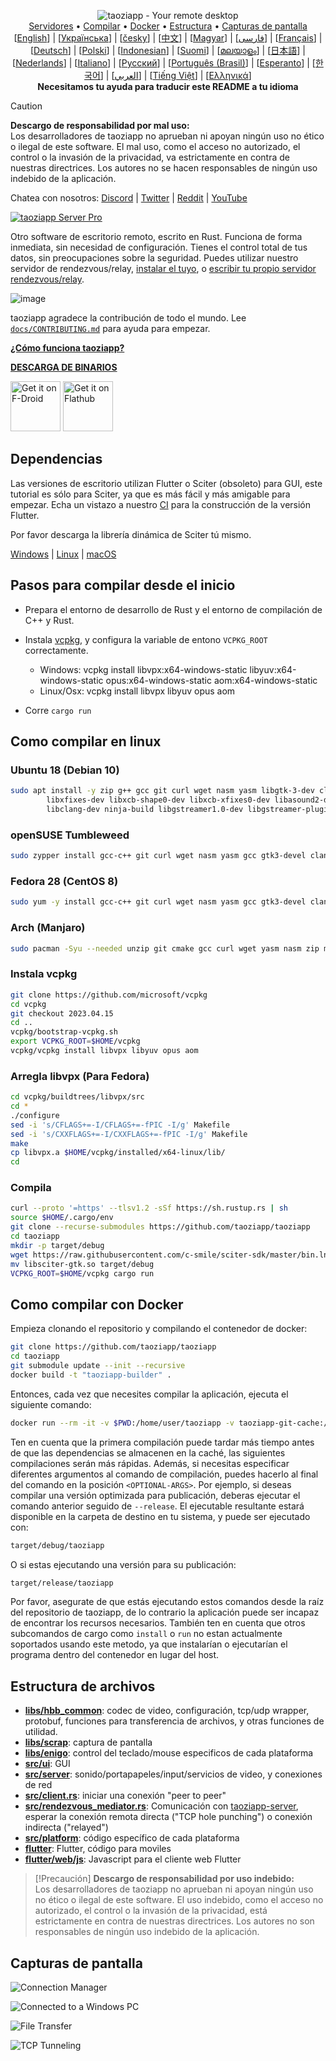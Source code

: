 <p align="center">
  <img src="../res/logo-header.svg" alt="taoziapp - Your remote desktop"><br>
  <a href="#servidores-gratis-de-uso-público">Servidores</a> •
  <a href="#pasos-para-compilar-desde-el-inicio">Compilar</a> •
  <a href="#como-compilar-con-docker">Docker</a> •
  <a href="#estructura-de-archivos">Estructura</a> •
  <a href="#capturas-de-pantalla">Capturas de pantalla</a><br>
  [<a href="../README.md">English</a>] | [<a href="README-UA.md">Українська</a>] | [<a href="README-CS.md">česky</a>] | [<a href="README-ZH.md">中文</a>] | [<a href="README-HU.md">Magyar</a>] | [<a href="README-FA.md">فارسی</a>] | [<a href="README-FR.md">Français</a>] | [<a href="README-DE.md">Deutsch</a>] | [<a href="README-PL.md">Polski</a>] | [<a href="README-ID.md">Indonesian</a>] | [<a href="README-FI.md">Suomi</a>] | [<a href="README-ML.md">മലയാളം</a>] | [<a href="README-JP.md">日本語</a>] | [<a href="README-NL.md">Nederlands</a>] | [<a href="README-IT.md">Italiano</a>] | [<a href="README-RU.md">Русский</a>] | [<a href="README-PTBR.md">Português (Brasil)</a>] | [<a href="README-EO.md">Esperanto</a>] | [<a href="README-KR.md">한국어</a>] | [<a href="README-AR.md">العربي</a>] | [<a href="README-VN.md">Tiếng Việt</a>] | [<a href="README-GR.md">Ελληνικά</a>]<br>
  <b>Necesitamos tu ayuda para traducir este README a tu idioma</b>
</p>

> [!Caution]
> **Descargo de responsabilidad por mal uso:** <br>
> Los desarrolladores de taoziapp no aprueban ni apoyan ningún uso no ético o ilegal de este software. El mal uso, como el acceso no autorizado, el control o la invasión de la privacidad, va estrictamente en contra de nuestras directrices. Los autores no se hacen responsables de ningún uso indebido de la aplicación.

Chatea con nosotros: [Discord](https://discord.gg/nDceKgxnkV) | [Twitter](https://twitter.com/taoziapp) | [Reddit](https://www.reddit.com/r/taoziapp) | [YouTube](https://www.youtube.com/@taoziapp)

[![taoziapp Server Pro](https://img.shields.io/badge/taoziapp%20Server%20Pro-Caracter%C3%ADsticas%20Avanzadas-blue)](https://taoziapp.com/pricing.html)

Otro software de escritorio remoto, escrito en Rust. Funciona de forma inmediata, sin necesidad de configuración. Tienes el control total de tus datos, sin preocupaciones sobre la seguridad. Puedes utilizar nuestro servidor de rendezvous/relay, [instalar el tuyo](https://taoziapp.com/server), o [escribir tu propio servidor rendezvous/relay](https://github.com/taoziapp/taoziapp-server-demo).

![image](https://user-images.githubusercontent.com/71636191/171661982-430285f0-2e12-4b1d-9957-4a58e375304d.png)

taoziapp agradece la contribución de todo el mundo. Lee [`docs/CONTRIBUTING.md`](CONTRIBUTING.md) para ayuda para empezar.

[**¿Cómo funciona taoziapp?**](https://github.com/taoziapp/taoziapp/wiki/How-does-taoziapp-work%3F)

[**DESCARGA DE BINARIOS**](https://github.com/taoziapp/taoziapp/releases)

[<img src="https://fdroid.gitlab.io/artwork/badge/get-it-on.png"
    alt="Get it on F-Droid"
    height="80">](https://f-droid.org/en/packages/com.carriez.flutter_hbb)
[<img src="https://flathub.org/api/badge?svg&locale=en"
    alt="Get it on Flathub"
    height="80">](https://flathub.org/apps/com.taoziapp.taoziapp)

## Dependencias

Las versiones de escritorio utilizan Flutter o Sciter (obsoleto) para GUI, este tutorial es sólo para Sciter, ya que es más fácil y más amigable para empezar. Echa un vistazo a nuestro [CI](https://github.com/taoziapp/taoziapp/blob/master/.github/workflows/flutter-build.yml) para la construcción de la versión Flutter.

Por favor descarga la librería dinámica de Sciter tú mismo.

[Windows](https://raw.githubusercontent.com/c-smile/sciter-sdk/master/bin.win/x64/sciter.dll) |
[Linux](https://raw.githubusercontent.com/c-smile/sciter-sdk/master/bin.lnx/x64/libsciter-gtk.so) |
[macOS](https://raw.githubusercontent.com/c-smile/sciter-sdk/master/bin.osx/libsciter.dylib)

## Pasos para compilar desde el inicio

- Prepara el entorno de desarrollo de Rust y el entorno de compilación de C++ y Rust.

- Instala [vcpkg](https://github.com/microsoft/vcpkg), y configura la variable de entono `VCPKG_ROOT` correctamente.

  - Windows: vcpkg install libvpx:x64-windows-static libyuv:x64-windows-static opus:x64-windows-static aom:x64-windows-static
  - Linux/Osx: vcpkg install libvpx libyuv opus aom

- Corre `cargo run`

## Como compilar en linux

### Ubuntu 18 (Debian 10)

```sh
sudo apt install -y zip g++ gcc git curl wget nasm yasm libgtk-3-dev clang libxcb-randr0-dev libxdo-dev \
        libxfixes-dev libxcb-shape0-dev libxcb-xfixes0-dev libasound2-dev libpulse-dev cmake make \
        libclang-dev ninja-build libgstreamer1.0-dev libgstreamer-plugins-base1.0-dev libpam0g-dev
```

### openSUSE Tumbleweed

```sh
sudo zypper install gcc-c++ git curl wget nasm yasm gcc gtk3-devel clang libxcb-devel libXfixes-devel cmake alsa-lib-devel gstreamer-devel gstreamer-plugins-base-devel xdotool-devel pam-devel
```

### Fedora 28 (CentOS 8)

```sh
sudo yum -y install gcc-c++ git curl wget nasm yasm gcc gtk3-devel clang libxcb-devel libxdo-devel libXfixes-devel pulseaudio-libs-devel cmake alsa-lib-devel gstreamer1-devel gstreamer1-plugins-base-devel pam-devel
```

### Arch (Manjaro)

```sh
sudo pacman -Syu --needed unzip git cmake gcc curl wget yasm nasm zip make pkg-config clang gtk3 xdotool libxcb libxfixes alsa-lib pipewire
```

### Instala vcpkg

```sh
git clone https://github.com/microsoft/vcpkg
cd vcpkg
git checkout 2023.04.15
cd ..
vcpkg/bootstrap-vcpkg.sh
export VCPKG_ROOT=$HOME/vcpkg
vcpkg/vcpkg install libvpx libyuv opus aom
```

### Arregla libvpx (Para Fedora)

```sh
cd vcpkg/buildtrees/libvpx/src
cd *
./configure
sed -i 's/CFLAGS+=-I/CFLAGS+=-fPIC -I/g' Makefile
sed -i 's/CXXFLAGS+=-I/CXXFLAGS+=-fPIC -I/g' Makefile
make
cp libvpx.a $HOME/vcpkg/installed/x64-linux/lib/
cd
```

### Compila

```sh
curl --proto '=https' --tlsv1.2 -sSf https://sh.rustup.rs | sh
source $HOME/.cargo/env
git clone --recurse-submodules https://github.com/taoziapp/taoziapp
cd taoziapp
mkdir -p target/debug
wget https://raw.githubusercontent.com/c-smile/sciter-sdk/master/bin.lnx/x64/libsciter-gtk.so
mv libsciter-gtk.so target/debug
VCPKG_ROOT=$HOME/vcpkg cargo run
```

## Como compilar con Docker

Empieza clonando el repositorio y compilando el contenedor de docker:

```sh
git clone https://github.com/taoziapp/taoziapp
cd taoziapp
git submodule update --init --recursive
docker build -t "taoziapp-builder" .
```

Entonces, cada vez que necesites compilar la aplicación, ejecuta el siguiente comando:

```sh
docker run --rm -it -v $PWD:/home/user/taoziapp -v taoziapp-git-cache:/home/user/.cargo/git -v taoziapp-registry-cache:/home/user/.cargo/registry -e PUID="$(id -u)" -e PGID="$(id -g)" taoziapp-builder
```

Ten en cuenta que la primera compilación puede tardar más tiempo antes de que las dependencias se almacenen en la caché, las siguientes compilaciones serán más rápidas. Además, si necesitas especificar diferentes argumentos al comando de compilación, puedes hacerlo al final del comando en la posición `<OPTIONAL-ARGS>`. Por ejemplo, si deseas compilar una versión optimizada para publicación, deberas ejecutar el comando anterior seguido de `--release`. El ejecutable resultante estará disponible en la carpeta de destino en tu sistema, y puede ser ejecutado con:

```sh
target/debug/taoziapp
```

O si estas ejecutando una versión para su publicación:

```sh
target/release/taoziapp
```

Por favor, asegurate de que estás ejecutando estos comandos desde la raíz del repositorio de taoziapp, de lo contrario la aplicación puede ser incapaz de encontrar los recursos necesarios. También ten en cuenta que otros subcomandos de cargo como `install` o `run` no estan actualmente soportados usando este metodo, ya que instalarían o ejecutarían el programa dentro del contenedor en lugar del host.

## Estructura de archivos

- **[libs/hbb_common](https://github.com/taoziapp/taoziapp/tree/master/libs/hbb_common)**:  codec de video, configuración, tcp/udp wrapper, protobuf, funciones para transferencia de archivos, y otras funciones de utilidad.
- **[libs/scrap](https://github.com/taoziapp/taoziapp/tree/master/libs/scrap)**: captura de pantalla
- **[libs/enigo](https://github.com/taoziapp/taoziapp/tree/master/libs/enigo)**: control del teclado/mouse especificos de cada plataforma
- **[src/ui](https://github.com/taoziapp/taoziapp/tree/master/src/ui)**: GUI
- **[src/server](https://github.com/taoziapp/taoziapp/tree/master/src/server)**: sonido/portapapeles/input/servicios de video, y conexiones de red
- **[src/client.rs](https://github.com/taoziapp/taoziapp/tree/master/src/client.rs)**: iniciar una conexión "peer to peer"
- **[src/rendezvous_mediator.rs](https://github.com/taoziapp/taoziapp/tree/master/src/rendezvous_mediator.rs)**: Comunicación con [taoziapp-server](https://github.com/taoziapp/taoziapp-server), esperar la conexión remota directa ("TCP hole punching") o conexión indirecta ("relayed")
- **[src/platform](https://github.com/taoziapp/taoziapp/tree/master/src/platform)**: código específico de cada plataforma
- **[flutter](https://github.com/taoziapp/taoziapp/tree/master/flutter)**: Flutter, código para moviles
- **[flutter/web/js](https://github.com/taoziapp/taoziapp/tree/master/flutter/web/js)**: Javascript para el cliente web Flutter

> [!Precaución]
> **Descargo de responsabilidad por uso indebido:** <br>
> Los desarrolladores de taoziapp no aprueban ni apoyan ningún uso no ético o ilegal de este software. El uso indebido, como el acceso no autorizado, el control o la invasión de la privacidad, está estrictamente en contra de nuestras directrices. Los autores no son responsables de ningún uso indebido de la aplicación.

## Capturas de pantalla

![Connection Manager](https://github.com/taoziapp/taoziapp/assets/28412477/db82d4e7-c4bc-4823-8e6f-6af7eadf7651)

![Connected to a Windows PC](https://github.com/taoziapp/taoziapp/assets/28412477/9baa91e9-3362-4d06-aa1a-7518edcbd7ea)

![File Transfer](https://github.com/taoziapp/taoziapp/assets/28412477/39511ad3-aa9a-4f8c-8947-1cce286a46ad)

![TCP Tunneling](https://github.com/taoziapp/taoziapp/assets/28412477/78e8708f-e87e-4570-8373-1360033ea6c5)
